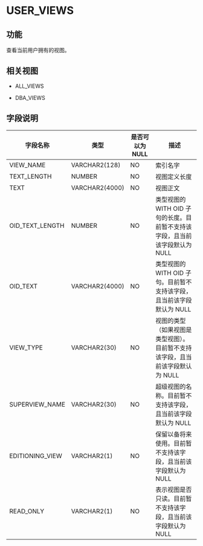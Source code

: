 USER_VIEWS 
===============================



功能 
-----------

查看当前用户拥有的视图。

相关视图 
-------------

* ALL_VIEWS

  

* DBA_VIEWS

  




字段说明 
-------------



|    **字段名称**     |     **类型**     | **是否可以为 NULL** |                           **描述**                           |
|-----------------|----------------|----------------|------------------------------------------------------------|
| VIEW_NAME       | VARCHAR2(128)  | NO             | 索引名字                                                       |
| TEXT_LENGTH     | NUMBER         | NO             | 视图定义长度                                                     |
| TEXT            | VARCHAR2(4000) | NO             | 视图正文                                                       |
| OID_TEXT_LENGTH | NUMBER         | NO             | 类型视图的 WITH OID 子句的长度。目前暂不支持该字段，且当前该字段默认为 NULL              |
| OID_TEXT        | VARCHAR2(4000) | NO             | 类型视图的 WITH OID 子句。目前暂不支持该字段，且当前该字段默认为 NULL                 |
| VIEW_TYPE       | VARCHAR2(30)   | NO             | 视图的类型（如果视图是类型视图）。 目前暂不支持该字段，且当前该字段默认为 NULL |
| SUPERVIEW_NAME  | VARCHAR2(30)   | NO             | 超级视图的名称。目前暂不支持该字段，且当前该字段默认为 NULL                           |
| EDITIONING_VIEW | VARCHAR2(1)    | NO             | 保留以备将来使用。目前暂不支持该字段，且当前该字段默认为 NULL                          |
| READ_ONLY       | VARCHAR2(1)    | NO             | 表示视图是否只读。目前暂不支持该字段，且当前该字段默认为 NULL                          |




